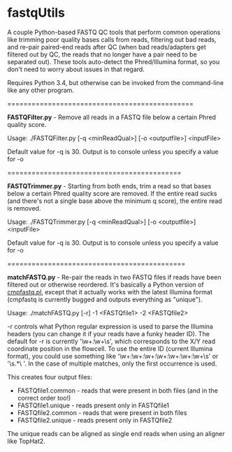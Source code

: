 # fastqUtils

A couple Python-based FASTQ QC tools that perform common operations like trimming poor quality bases calls from reads, filtering out bad reads, and re-pair paired-end reads after QC (when bad reads/adapters get filtered out by QC, the reads that no longer have a pair need to be separated out). These tools auto-detect the Phred/Illumina format, so you don't need to worry about issues in that regard.

Requires Python 3.4, but otherwise can be invoked from the command-line like any other program.

==============================================

**FASTQFilter.py** - Remove all reads in a FASTQ file below a certain Phred quality score. 

  Usage: ./FASTQFilter.py [-q \<minReadQual\>] [-o \<outputfile\>] \<inputFile\>
  
  Default value for -q is 30. Output is to console unless you specify a value for -o
  
===========================================  
  
**FASTQTrimmer.py** - Starting from both ends, trim a read so that bases below a certain Phred quality score are removed. If the entire read sucks (and there's not a single base above the minimum q score), the entire read is removed.

  Usage: ./FASTQTrimmer.py [-q \<minReadQual\>] [-o \<outputfile\>] \<inputFile\>  
  
  Default value for -q is 30. Output is to console unless you specify a value for -o

============================================  
  
**matchFASTQ.py** - Re-pair the reads in two FASTQ files if reads have been filtered out or otherwise reordered. It's basically a Python version of [cmpfastq.pl](http://compbio.brc.iop.kcl.ac.uk/software/cmpfastq.php), except that it actually works with the latest Illumina format (cmpfastq is currently bugged and outputs everything as "unique").

  Usage: ./matchFASTQ.py [-r] -1 \<FASTQfile1\> -2 \<FASTQfile2\>
  
  -r controls what Python regular expression is used to parse the Illumina headers (you can change it if your reads have a funky header ID). The default for -r is currently '\w+:\w+\s', which corresponds to the X/Y read coordinate position in the flowcell. To use the entire ID (current Illumina format), you could use something like  '\w+:\w+:\w+:\w+:\w+:\w+:\w+\s' or '\s.*\ '. In the case of multiple matches, only the first occurrence is used.
  
This creates four output files:
  +  FASTQfile1.common - reads that were present in both files (and in the correct order too!)
  +  FASTQfile1.unique - reads present only in FASTQfile1
  +  FASTQfile2.common - reads that were present in both files
  +  FASTQfile2.unique - reads present only in FASTQfile2
  
The unique reads can be aligned as single end reads when using an aligner like TopHat2.
